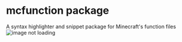 # mcfunction package

A syntax highlighter and snippet package for Minecraft's function files
![image not loading](https://mryurihi.github.io/atom-mcfunction-image.png)
